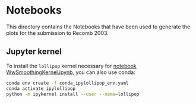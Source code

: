 # Notebooks

This directory contains the Notebooks that have been used to generate the plots for the submission to Recomb 2003.

## Jupyter kernel

To install the `lollipop` kernel necessary for [notebook WwSmoothingKernel.ipynb](WwSmoothingKernel.ipynb),
you can also use conda:

```bash
conda env create -f conda_ipylollipop_env.yaml
conda activate ipylollipop
python -m ipykernel install --user --name=lollipop
```
